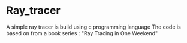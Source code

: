# Ray_tracer
A simple ray tracer is build using c programming language
The code is based on from a book series : "Ray Tracing in One Weekend"

